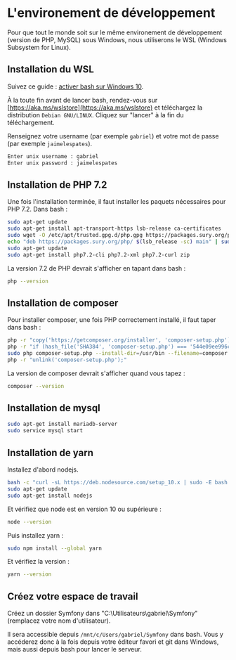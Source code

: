 # L'environement de développement

Pour que tout le monde soit sur le même environement de développement (version de PHP, MySQL) sous Windows, nous utiliserons le WSL (Windows Subsystem for Linux).

## Installation du WSL

Suivez ce guide : [activer bash sur Windows 10](https://www.supinfo.com/articles/single/4825-activer-bash-windows-10).

À la toute fin avant de lancer bash, rendez-vous sur [https://aka.ms/wslstore](https://aka.ms/wslstore) et téléchargez la distribution `Debian GNU/LINUX`. Cliquez sur "lancer" à la fin du téléchargement.

Renseignez votre username (par exemple `gabriel`) et votre mot de passe (par exemple `jaimelespates`).

```bash
Enter unix username : gabriel
Enter unix password : jaimelespates
```

## Installation de PHP 7.2

Une fois l'installation terminée, il faut installer les paquets nécessaires pour PHP 7.2. Dans bash :

```bash
sudo apt-get update
sudo apt-get install apt-transport-https lsb-release ca-certificates
sudo wget -O /etc/apt/trusted.gpg.d/php.gpg https://packages.sury.org/php/apt.gpg
echo "deb https://packages.sury.org/php/ $(lsb_release -sc) main" | sudo tee /etc/apt/sources.list.d/php.list
sudo apt-get update
sudo apt-get install php7.2-cli php7.2-xml php7.2-curl zip
```

La version 7.2 de PHP devrait s'afficher en tapant dans bash :

```bash
php --version
```

## Installation de composer

Pour installer composer, une fois PHP correctement installé, il faut taper dans bash :

```bash
php -r "copy('https://getcomposer.org/installer', 'composer-setup.php');"
php -r "if (hash_file('SHA384', 'composer-setup.php') === '544e09ee996cdf60ece3804abc52599c22b1f40f4323403c44d44fdfdd586475ca9813a858088ffbc1f233e9b180f061') { echo 'Installer verified'; } else { echo 'Installer corrupt'; unlink('composer-setup.php'); } echo PHP_EOL;"
sudo php composer-setup.php --install-dir=/usr/bin --filename=composer
php -r "unlink('composer-setup.php');"
```

La version de composer devrait s'afficher quand vous tapez :

```bash
composer --version
```

## Installation de mysql

```bash
sudo apt-get install mariadb-server
sudo service mysql start
```

## Installation de yarn

Installez d'abord nodejs.

```bash
bash -c "curl -sL https://deb.nodesource.com/setup_10.x | sudo -E bash -" 
sudo apt-get update
sudo apt-get install nodejs
```

Et vérifiez que node est en version 10 ou supérieure :

```bash
node --version
```

Puis installez yarn :

```bash
sudo npm install --global yarn
```

Et vérifiez la version :

```bash
yarn --version
```

## Créez votre espace de travail

Créez un dossier Symfony dans "C:\Utilisateurs\gabriel\Symfony" (remplacez votre nom d'utilisateur).

Il sera accessible depuis `/mnt/c/Users/gabriel/Symfony` dans bash. Vous y accéderez donc à la fois depuis votre éditeur favori et git dans Windows, mais aussi depuis bash pour lancer le serveur.